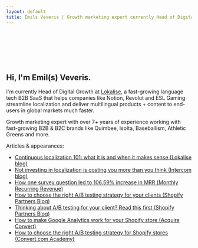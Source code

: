 ```yaml
---
layout: default
title: Emils Veveris | Growth marketing expert currently Head of Digital Growth at Lokalise 
---
```

<br>
<br>
<br>
<br>
<br>


 
## Hi, I'm Emil(s) Veveris. ##

I'm currently Head of Digital Growth at [Lokalise](https://lokalise.com/), a fast-growing language tech B2B SaaS that helps companies like Notion, Revolut and ESL Gaming streamline localization and deliver multilingual products + content to end-users in global markets much faster.

Growth marketing expert with over 7+ years of experience working with fast-growing B2B & B2C brands like Quimbee, Isolta, Baseballism, Athletic Greens and more.

Articles & appearances: 

- [Continuous localization 101: what it is and when it makes sense (Lokalise blog)](https://lokalise.com/blog/continuous-localization-101/)
- [Not investing in localization is costing you more than you think (Intercom blog)](https://www.intercom.com/blog/not-investing-in-localization-is-costing-you-more-than-you-think/) 
- [How one survey question led to 106.59% increase in MRR (Monthly Recurring Revenue)](http://www.emilsw.com/articles/survey-case-study)
- [How to choose the right A/B testing strategy for your clients (Shopify Partners Blog)](https://www.shopify.com/partners/blog/how-to-choose-the-right-a-b-testing-strategy-for-your-clients)
- [Thinking about A/B testing for your client? Read this first (Shopify Partners Blog)](https://www.shopify.com/partners/blog/thinking-about-a-b-testing-for-your-client-read-this-first)
- [How to make Google Analytics work for your Shopify store (Acquire Convert)](http://acquireconvert.com/shopify-analytics/)
- [How to choose the right A/B testing strategy for Shopify stores (Convert.com Academy)](https://www.convert.com/academy/choose-b-testing-strategy-shopify-store/)


